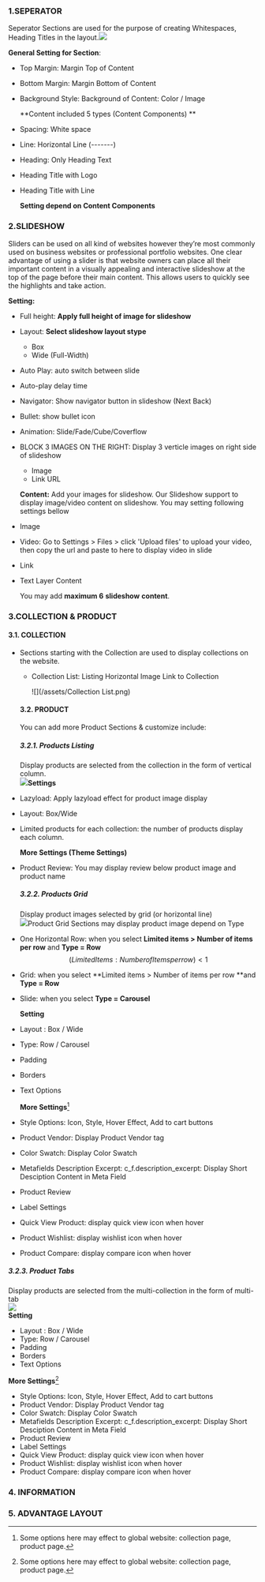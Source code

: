 ### 1.SEPERATOR

Seperator Sections are used for the purpose of creating Whitespaces, Heading Titles in the layout.![](/assets/spacing-section.png)

**General Setting for Section**:

* Top Margin: Margin Top of Content

* Bottom Margin: Margin Bottom of Content

* Background Style: Background of Content: Color / Image

  **Content included 5 types \(Content Components\)  **

* Spacing: White space

* Line: Horizontal Line \(-------\)

* Heading: Only Heading Text

* Heading Title with Logo

* Heading Title with Line

  **Setting depend on Content Components**

### 2.SLIDESHOW

Sliders can be used on all kind of websites however they’re most commonly used on business websites or professional portfolio websites. One clear advantage of using a slider is that website owners can place all their important content in a visually appealing and interactive slideshow at the top of the page before their main content. This allows users to quickly see the highlights and take action.

**Setting:**

* Full height: **Apply full height of image for slideshow**  
* Layout: **Select slideshow layout stype**  
  * Box   
  * Wide \(Full-Width\)
* Auto Play: auto switch between slide
* Auto-play delay time
* Navigator: Show navigator button in slideshow \(Next Back\)
* Bullet: show bullet icon
* Animation: Slide/Fade/Cube/Coverflow
* BLOCK 3 IMAGES ON THE RIGHT: Display 3 verticle images on right side of slideshow

  * Image
  * Link URL

  **Content:** Add your images for slideshow. Our Slideshow support to display image/video content on slideshow. You may setting following settings bellow

* Image

* Video: Go to Settings &gt; Files &gt; click 'Upload files' to upload your video, then copy the url and paste to here to display video in slide

* Link

* Text Layer Content

  You may add **maximum 6** **slideshow** **content**.

### 3.COLLECTION & PRODUCT

#### 3.1. COLLECTION

* Sections starting with the Collection are used to display collections on the website.

  * Collection List: Listing Horizontal Image Link to Collection

    ![](/assets/Collection List.png)

  #### 3.2. PRODUCT

  You can add more Product Sections & customize include:

  ##### 3.2.1. Products Listing

  Display products are selected from the collection in the form of vertical column.  
  ![](/assets/mediamarket-product-listing.png)**Settings**

* Lazyload: Apply lazyload effect for product image display

* Layout: Box/Wide

* Limited products for each collection: the number of products display each column.

  **More Settings \(Theme Settings\)**

* Product Review: You may display review below product image and product name

  ##### 3.2.2. Products Grid

  Display product images selected by grid \(or horizontal line\)  
  ![](/assets/product-grid.png)Product Grid Sections may display product image depend on Type

* One Horizontal Row:  when you select  **Limited items &gt; Number of items per row** and **Type = Row**  
  $$(Limited Items : Number of Items per row) <1$$

* Grid: when you select **Limited items &gt; Number of items per row **and **Type = Row**

* Slide: when you select **Type = Carousel**

  **Setting**

* Layout : Box / Wide

* Type: Row / Carousel

* Padding

* Borders

* Text Options

  **More Settings**[^1]

* Style Options: Icon, Style, Hover Effect, Add to cart buttons

* Product Vendor: Display Product Vendor tag

* Color Swatch: Display Color Swatch

* Metafields Description Excerpt: c\_f.description\_excerpt: Display Short Desciption Content in Meta Field

* Product Review
* Label Settings
* Quick View Product: display quick view icon when hover
* Product Wishlist: display wishlist icon when hover
* Product Compare: display compare icon when hover

##### 3.2.3. Product Tabs

Display products are selected from the multi-collection in the form of multi-tab  
   ![](/assets/section-product-tab.png)  
**Setting**

* Layout : Box / Wide
* Type: Row / Carousel
* Padding
* Borders
* Text Options

**More Settings**[^1]

* Style Options: Icon, Style, Hover Effect, Add to cart buttons
* Product Vendor: Display Product Vendor tag
* Color Swatch: Display Color Swatch
* Metafields Description Excerpt: c\_f.description\_excerpt: Display Short Desciption Content in Meta Field
* Product Review
* Label Settings
* Quick View Product: display quick view icon when hover
* Product Wishlist: display wishlist icon when hover
* Product Compare: display compare icon when hover

### 4. INFORMATION

### 5. ADVANTAGE LAYOUT

[^1]: Some options here may effect to global website: collection page, product page.

